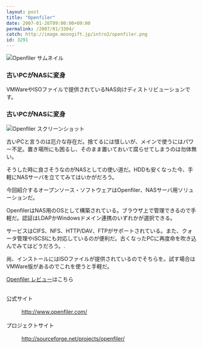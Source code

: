 ```yaml
---
layout: post
title: "Openfiler"
date: 2007-01-26T09:00:00+09:00
permalink: /2007/01/3304/
catch: http://image.moongift.jp/intro2/openfiler.png
id: 3291
---
```

 ![Openfiler サムネイル](http://image.moongift.jp/intro2/openfiler.t.png "Openfiler サムネイル")
  

### 古いPCがNASに変身
  
VMWareやISOファイルで提供されているNAS向けディストリビューションです。  
<!--more-->  

### 古いPCがNASに変身
  

![Openfiler スクリーンショット](http://image.moongift.jp/intro2/openfiler.png "Openfiler スクリーンショット")

  

古いPCと言うのは厄介な存在だ。捨てるには惜しいが、メインで使うにはパワー不足。置き場所にも困るし、そのまま置いておいて腐らせてしまうのは勿体無い。

  

そうした時に良さそうなのがNASとしての使い道だ。HDDも安くなった今、手軽にNASサーバを立ててみてはいかがだろう。

  

今回紹介するオープンソース・ソフトウェアはOpenfiler、NASサーバ用ソリューションだ。

  

OpenfilerはNAS用のOSとして構築されている。ブラウザ上で管理できるので手軽だ。認証はLDAPかWindowsドメイン連携のいずれかが選択できる。

  

サービスはCIFS、NFS、HTTP/DAV、FTPがサポートされている。また、クォータ管理やiSCSIにも対応しているのが便利だ。古くなったPCに再度命を吹き込んでみてはどうだろう。.

  

尚、インストールにはISOファイルが提供されているのでそちらを。試す場合はVMWare版があるのでこれを使うと手軽だ。

  

[Openfiler レビュー](http://oss.moongift.jp/review/i-3306.html)はこちら

  
<dl>
<br><dt>公式サイト</dt>
<br><dd><a href="http://www.openfiler.com/" target="_blank">http://www.openfiler.com/</a></dd>
<br><dt>プロジェクトサイト</dt>
<br><dd><a href="http://sourceforge.net/projects/openfiler/" target="_blank">http://sourceforge.net/projects/openfiler/</a></dd>
<br>
</dl>